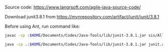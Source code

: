 
Source code: https://www.langrsoft.com/agile-java-source-code/

Download junit3.8.1 from https://mvnrepository.com/artifact/junit/junit/3.8.1

Before using Ant, run command like:
```bash
javac -cp :$HOME/Documents/Codes/Java-Tools/lib/junit-3.8.1.jar sis/AllTests.java

java -cp .:$HOME/Documents/Codes/Java-Tools/lib/junit-3.8.1.jar junit.awtui.TestRunner sis.AllTests
```